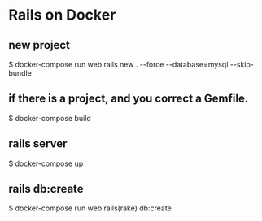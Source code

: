# Rails on Docker

## new project
$ docker-compose run web rails new . --force --database=mysql --skip-bundle

## if there is a project, and you correct a Gemfile.
$ docker-compose build

## rails server
$ docker-compose up

## rails db:create
$ docker-compose run web rails(rake) db:create

